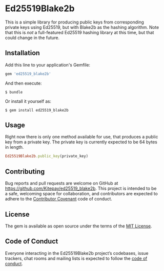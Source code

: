 # Ed25519Blake2b

This is a simple library for producing public keys from corresponding private keys using Ed25519, but with Blake2b as the hashing algorithm. Note that this is _not_ a full-featured Ed25519 hashing library at this time, but that could change in the future.

## Installation

Add this line to your application's Gemfile:

```ruby
gem 'ed25519_blake2b'
```

And then execute:

    $ bundle

Or install it yourself as:

    $ gem install ed25519_blake2b

## Usage

Right now there is only one method available for use, that produces a public key from a private key. The private key is currently expected to be 64 bytes in length.

```ruby
Ed25519Blake2b.public_key(private_key)
```

## Contributing

Bug reports and pull requests are welcome on GitHub at https://github.com/Kitepay/ed25519_blake2b. This project is intended to be a safe, welcoming space for collaboration, and contributors are expected to adhere to the [Contributor Covenant](http://contributor-covenant.org) code of conduct.

## License

The gem is available as open source under the terms of the [MIT License](https://opensource.org/licenses/MIT).

## Code of Conduct

Everyone interacting in the Ed25519Blake2b project’s codebases, issue trackers, chat rooms and mailing lists is expected to follow the [code of conduct](https://github.com/Kitepay/ed25519_blake2b/blob/master/CODE_OF_CONDUCT.md).

